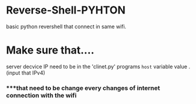 # Reverse-Shell-PYHTON
basic python revershell that connect in same wifi. 
# Make sure that....
server decvice IP need to be in the 'clinet.py' programs ```host``` variable value . (input that IPv4)
### ***that need to be change every changes of internet connection with the wifi
